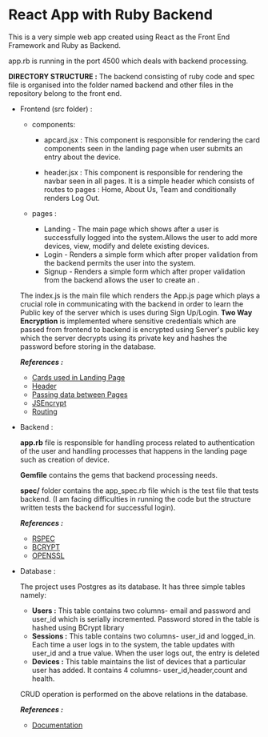 # React App with Ruby Backend
This is a very simple web app created using React as the Front End Framework and Ruby as Backend.

app.rb is running in the port 4500 which deals with backend processing.

**DIRECTORY STRUCTURE :**
The backend consisting of ruby code and spec file is organised into the folder named backend and other files in the repository belong to the front end.

    
- Frontend (src folder) :

    - components:

        - apcard.jsx : This component is responsible for rendering the card components seen in the landing page when user submits an entry about the device.

        - header.jsx : This component is responsible for rendering the navbar seen in all pages. It is a simple header which consists of routes to pages : Home, About Us, Team and conditionally renders Log Out.

    - pages :
        - Landing - The main page which shows after a user is successfully logged into the system.Allows the user to add more devices, view, modify and delete existing devices.
        - Login - Renders a simple form which after proper validation from the backend permits the user into the system.
        - Signup - Renders a simple form which after proper validation from the backend allows the user to create an .

    The index.js is the main file which renders the App.js page which plays a crucial role in communicating with the backend in order to learn the Public key of the server which is uses during Sign Up/Login. **Two Way Encryption** is implemented where sensitive credentials which are passed from frontend to backend is encrypted using Server's public key which the server decrypts using its private key and hashes the password before storing in the database.

    **_References :_**
    - [Cards used in Landing Page](https://getbootstrap.com/docs/4.0/components/card/#card-styles)
    - [Header](https://getbootstrap.com/docs/4.0/components/card/#card-styles)
    - [Passing data between Pages](https://stackoverflow.com/questions/52238637/react-router-how-to-pass-data-between-pages-in-react)
    - [JSEncrypt](https://www.npmjs.com/package/jsencrypt)
    - [Routing](https://reactrouter.com/6.30.0/start/tutorial)

- Backend :

    **app.rb** file is responsible for handling process related to authentication of the user and handling processes that happens in the landing page such as creation of device.

    **Gemfile** contains the gems that backend processing needs.

    **spec/** folder contains the app_spec.rb file which is the test file that tests backend. (I am facing difficulties in running the code but the structure written tests the backend for successful login).

    **_References :_**
    - [RSPEC](https://www.theodinproject.com/lessons/ruby-introduction-to-rspec)
    - [BCRYPT](https://github.com/bcrypt-ruby/bcrypt-ruby)
    - [OPENSSL](https://ruby-doc.org/stdlib-2.6.3/libdoc/openssl/rdoc/OpenSSL.html)

- Database :

    The project uses Postgres as its database. It has three simple tables namely: 
    - **Users :** This table contains two columns- email and password and user_id which is serially incremented. Password stored in the table is hashed using BCrypt library
    - **Sessions :** This table contains two columns- user_id and logged_in. Each time a user logs in to the system, the table updates with user_id and a true value. When the user logs out, the entry is deleted
    - **Devices :** This table maintains the list of devices that a particular user has added. It contains 4 columns- user_id,header,count and health.

    CRUD operation is performed on the above relations in the database.

    **_References :_**
    - [Documentation](https://www.postgresql.org/docs/16/index.html)